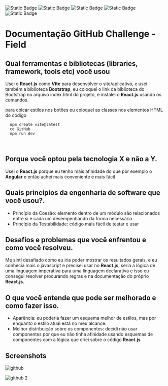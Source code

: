 ![Static Badge](https://img.shields.io/badge/React.js-o?logo=react&color=%230080ff)
![Static Badge](https://img.shields.io/badge/trap-0?style=flat&logo=bootstrap&logoColor=%23b300ff&label=Boots&labelColor=white&color=%23b300ff)
![Static Badge](https://img.shields.io/badge/Javascript-o?logo=javascript&logoColor=black&color=%23ffe100)
![Static Badge](https://img.shields.io/badge/HTML-o?style=flat&logo=html5&logoColor=%23d93e29&color=%23e6e6e6&link=https%3A%2F%2Fgithub.com%2FFelipeKauanG%3Ftab%3Drepositories)
![Static Badge](https://img.shields.io/badge/CSS-o?style=flat&logo=css3&logoColor=%23296ad9&color=%23e6e6e6&link=https%3A%2F%2Fgithub.com%2FFelipeKauanG%3Ftab%3Drepositories)





# Documentação GitHub Challenge - Field

## Qual ferramentas e bibliotecas (libraries, framework, tools etc) você usou
Usei o **React.js** como **Vite** para desenvolver o site/aplicativo, e usei também a biblioteca **Bootstrap**,
eu coloquei o link da biblioteca do Bootstrap no arquivo index.html do projeto, e instalei o **React.js** usando os comandos.

para colcar estilos nos botões eu coloquei as classes nos elementos HTML do código
<br>
```
  npm create vite@latest
  cd GitHub
  npm run dev
```
<br>

## Porque você optou pela tecnologia X e não a Y.
Usei o **React.js** porque eu tenho mais afinidade do que por exemplo o **Angular** e então achei mais conveniente e mais fácil




## Quais princípios da engenharia de software que você usou?.
 - Princípio da Coesão: elemento dentro de um módulo são relacionados entre si e cada um desempenhando da forma necessária
 - Princípio da Testabilidade: código mais fácil de testar e usar




## Desafios e problemas que você enfrentou e como você resolveu.
Me sintí desafiado como eu iria poder mostrar os resultados gerais, e eu conhecia mais o javascript e precisei usar no **React.js**, seria a lógica de uma linguagem imperativa para uma linguagem declarativa e isso eu consegui resolver procurando regras e na documentação do próprio **React.js**.




## O que você entende que pode ser melhorado e como fazer isso.
- Aparência: eu poderia fazer um esquema melhor de estilos, mas por enquanto o estilo atual está no meu alcance.
- Melhor distribuição sobre os componentes: decidi não usar componentes por que eu não tinha afinidade usando esquemas de componentes com a lógica que criei sobre o código **React.js**

## Screenshots
![github](https://github.com/FelipeKauanG/valinor/assets/144256901/d949be81-8084-4e76-93d0-24f6e1d232f5)

![github 2](https://github.com/FelipeKauanG/valinor/assets/144256901/dc858b12-e522-46bd-854d-2a9aee5f8c6d)



